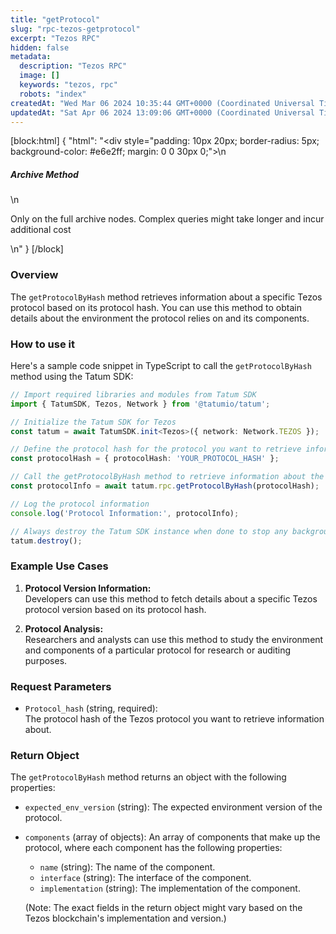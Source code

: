 ```yaml
---
title: "getProtocol"
slug: "rpc-tezos-getprotocol"
excerpt: "Tezos RPC"
hidden: false
metadata: 
  description: "Tezos RPC"
  image: []
  keywords: "tezos, rpc"
  robots: "index"
createdAt: "Wed Mar 06 2024 10:35:44 GMT+0000 (Coordinated Universal Time)"
updatedAt: "Sat Apr 06 2024 13:09:06 GMT+0000 (Coordinated Universal Time)"
---
```

[block:html]
{
  "html": "<div style=\"padding: 10px 20px; border-radius: 5px; background-color: #e6e2ff; margin: 0 0 30px 0;\">\n  <h5>Archive Method</h5>\n  <p>Only on the full archive nodes. Complex queries might take longer and incur additional cost</p>\n</div>"
}
[/block]


### Overview

The `getProtocolByHash` method retrieves information about a specific Tezos protocol based on its protocol hash. You can use this method to obtain details about the environment the protocol relies on and its components.

### How to use it

Here's a sample code snippet in TypeScript to call the `getProtocolByHash` method using the Tatum SDK:

```typescript
// Import required libraries and modules from Tatum SDK
import { TatumSDK, Tezos, Network } from '@tatumio/tatum';

// Initialize the Tatum SDK for Tezos
const tatum = await TatumSDK.init<Tezos>({ network: Network.TEZOS });

// Define the protocol hash for the protocol you want to retrieve information about
const protocolHash = { protocolHash: 'YOUR_PROTOCOL_HASH' };

// Call the getProtocolByHash method to retrieve information about the protocol
const protocolInfo = await tatum.rpc.getProtocolByHash(protocolHash);

// Log the protocol information
console.log('Protocol Information:', protocolInfo);

// Always destroy the Tatum SDK instance when done to stop any background processes
tatum.destroy();
```

### Example Use Cases

1. **Protocol Version Information:**  
   Developers can use this method to fetch details about a specific Tezos protocol version based on its protocol hash.

2. **Protocol Analysis:**  
   Researchers and analysts can use this method to study the environment and components of a particular protocol for research or auditing purposes.

### Request Parameters

- `Protocol_hash` (string, required):  
  The protocol hash of the Tezos protocol you want to retrieve information about.

### Return Object

The `getProtocolByHash` method returns an object with the following properties:

- `expected_env_version` (string): The expected environment version of the protocol.
- `components` (array of objects): An array of components that make up the protocol, where each component has the following properties:

  - `name` (string): The name of the component.
  - `interface` (string): The interface of the component.
  - `implementation` (string): The implementation of the component.

  (Note: The exact fields in the return object might vary based on the Tezos blockchain's implementation and version.)
